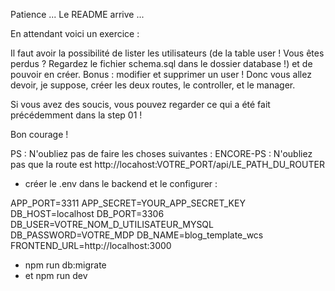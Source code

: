 Patience ... Le README arrive ...

En attendant voici un exercice :

Il faut avoir la possibilité de lister les utilisateurs (de la table user ! Vous êtes perdus ? Regardez le fichier schema.sql dans le dossier database !) et de pouvoir en créer. Bonus : modifier et supprimer un user !
Donc vous allez devoir, je suppose, créer les deux routes, le controller, et le manager.

Si vous avez des soucis, vous pouvez regarder ce qui a été fait précédemment dans la step 01 !

Bon courage !

PS : N'oubliez pas de faire les choses suivantes :
ENCORE-PS : N'oubliez pas que la route est http://locahost:VOTRE_PORT/api/LE_PATH_DU_ROUTER

- créer le .env dans le backend et le configurer :

APP_PORT=3311
APP_SECRET=YOUR_APP_SECRET_KEY
DB_HOST=localhost
DB_PORT=3306
DB_USER=VOTRE_NOM_D_UTILISATEUR_MYSQL
DB_PASSWORD=VOTRE_MDP
DB_NAME=blog_template_wcs
FRONTEND_URL=http://localhost:3000

- npm run db:migrate
- et npm run dev
